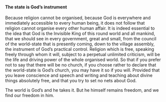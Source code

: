 #### The state is God’s instrument

Because religion cannot be organised, because God is everywhere and
immediately accessible to every human being, it does not follow that
religion cannot organise every other human affair. It is indeed
essential to the idea that God is the Invisible King of this round world
and all mankind, that we should see in every government, great and
small, from the council of the world-state that is presently coming,
down to the village assembly, the instrument of God’s practical control.
Religion which is free, speaking freely through whom it will, subject to
a perpetual unlimited criticism, will be the life and driving power of
the whole organised world. So that if you prefer not to say that there
will be no church, if you choose rather to declare that the world-state
is God’s church, you may have it so if you will. Provided that you leave
conscience and speech and writing and teaching about divine things
absolutely free, and that you try to set no nets about God.

The world is God’s and he takes it. But he himself remains freedom, and
we find our freedom in him.
